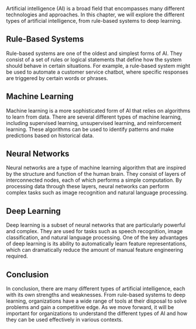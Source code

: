 
Artificial intelligence (AI) is a broad field that encompasses many different technologies and approaches. In this chapter, we will explore the different types of artificial intelligence, from rule-based systems to deep learning.

Rule-Based Systems
------------------

Rule-based systems are one of the oldest and simplest forms of AI. They consist of a set of rules or logical statements that define how the system should behave in certain situations. For example, a rule-based system might be used to automate a customer service chatbot, where specific responses are triggered by certain words or phrases.

Machine Learning
----------------

Machine learning is a more sophisticated form of AI that relies on algorithms to learn from data. There are several different types of machine learning, including supervised learning, unsupervised learning, and reinforcement learning. These algorithms can be used to identify patterns and make predictions based on historical data.

Neural Networks
---------------

Neural networks are a type of machine learning algorithm that are inspired by the structure and function of the human brain. They consist of layers of interconnected nodes, each of which performs a simple computation. By processing data through these layers, neural networks can perform complex tasks such as image recognition and natural language processing.

Deep Learning
-------------

Deep learning is a subset of neural networks that are particularly powerful and complex. They are used for tasks such as speech recognition, image classification, and natural language processing. One of the key advantages of deep learning is its ability to automatically learn feature representations, which can dramatically reduce the amount of manual feature engineering required.

Conclusion
----------

In conclusion, there are many different types of artificial intelligence, each with its own strengths and weaknesses. From rule-based systems to deep learning, organizations have a wide range of tools at their disposal to solve problems and gain a competitive edge. As we move forward, it will be important for organizations to understand the different types of AI and how they can be used effectively in various contexts.
